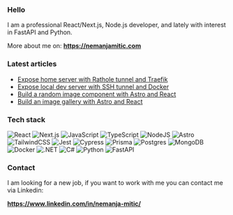 ### Hello

I am a professional React/Next.js, Node.js developer, and lately with interest in FastAPI and Python.

More about me on: **https://nemanjamitic.com**

### Latest articles

- [Expose home server with Rathole tunnel and Traefik](https://nemanjamitic.com/blog/2025-04-29-rathole-traefik-home-server)
- [Expose local dev server with SSH tunnel and Docker](https://nemanjamitic.com/blog/2025-04-20-ssh-tunnel-docker)
- [Build a random image component with Astro and React](https://nemanjamitic.com/blog/2025-04-06-random-image-component)
- [Build an image gallery with Astro and React](https://nemanjamitic.com/blog/2025-04-02-astro-react-gallery)

### Tech stack

![React](https://img.shields.io/badge/React-%2320232a.svg?logo=react&logoColor=%2361DAFB)
![Next.js](https://img.shields.io/badge/Next.js-black?logo=next.js&logoColor=white)
![JavaScript](https://img.shields.io/badge/JavaScript-F7DF1E?logo=javascript&logoColor=000)
![TypeScript](https://img.shields.io/badge/TypeScript-3178C6?logo=typescript&logoColor=fff)
![NodeJS](https://img.shields.io/badge/Node.js-6DA55F?logo=node.js&logoColor=white)
![Astro](https://img.shields.io/badge/Astro-BC52EE?logo=astro&logoColor=fff)
![TailwindCSS](https://img.shields.io/badge/Tailwind%20CSS-%2338B2AC.svg?logo=tailwind-css&logoColor=white)
![Jest](https://img.shields.io/badge/Jest-C21325?logo=jest&logoColor=fff)
![Cypress](https://img.shields.io/badge/Cypress-69D3A7?logo=cypress&logoColor=fff)
![Prisma](https://img.shields.io/badge/Prisma-2D3748?logo=prisma&logoColor=white)
![Postgres](https://img.shields.io/badge/Postgres-%23316192.svg?logo=postgresql&logoColor=white)
![MongoDB](https://img.shields.io/badge/MongoDB-%234ea94b.svg?logo=mongodb&logoColor=white)
![Docker](https://img.shields.io/badge/Docker-2496ED?logo=docker&logoColor=fff)
![.NET](https://img.shields.io/badge/.NET-512BD4?logo=dotnet&logoColor=fff)
![C#](https://custom-icon-badges.demolab.com/badge/C%23-%23239120.svg?logo=cshrp&logoColor=white)
![Python](https://img.shields.io/badge/Python-3776AB?logo=python&logoColor=fff)
![FastAPI](https://img.shields.io/badge/FastAPI-009485.svg?logo=fastapi&logoColor=white)

### Contact

I am looking for a new job, if you want to work with me you can contact me via Linkedin:

**https://www.linkedin.com/in/nemanja-mitic/**
